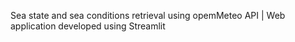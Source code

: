 Sea state and sea conditions retrieval using opemMeteo API | 
Web application developed using Streamlit 
